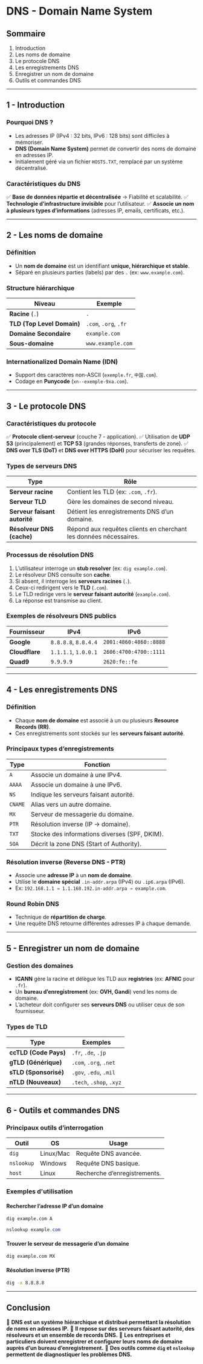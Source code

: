 # DNS - Domain Name System

## **Sommaire**

1. Introduction
2. Les noms de domaine
3. Le protocole DNS
4. Les enregistrements DNS
5. Enregistrer un nom de domaine
6. Outils et commandes DNS

---

## **1 - Introduction**

### **Pourquoi DNS ?**

- Les adresses IP (IPv4 : 32 bits, IPv6 : 128 bits) sont difficiles à mémoriser.
- **DNS (Domain Name System)** permet de convertir des noms de domaine en adresses IP.
- Initialement géré via un fichier `HOSTS.TXT`, remplacé par un système décentralisé.

### **Caractéristiques du DNS**

✅ **Base de données répartie et décentralisée** → Fiabilité et scalabilité.
✅ **Technologie d’infrastructure invisible** pour l’utilisateur.
✅ **Associe un nom à plusieurs types d’informations** (adresses IP, emails, certificats, etc.).

---

## **2 - Les noms de domaine**

### **Définition**

- Un **nom de domaine** est un identifiant **unique, hiérarchique et stable**.
- Séparé en plusieurs parties (labels) par des `.` (ex: `www.example.com`).

### **Structure hiérarchique**

| Niveau                     | Exemple               |
| -------------------------- | --------------------- |
| **Racine** (`.`)           | `.`                   |
| **TLD (Top Level Domain)** | `.com`, `.org`, `.fr` |
| **Domaine Secondaire**     | `example.com`         |
| **Sous-domaine**           | `www.example.com`     |

### **Internationalized Domain Name (IDN)**

- Support des caractères non-ASCII (`exemple.fr`, `中国.com`).
- Codage en **Punycode** (`xn--exemple-9xa.com`).

---

## **3 - Le protocole DNS**

### **Caractéristiques du protocole**

✅ **Protocole client-serveur** (couche 7 - application).
✅ Utilisation de **UDP 53** (principalement) et **TCP 53** (grandes réponses, transferts de zone).
✅ **DNS over TLS (DoT)** et **DNS over HTTPS (DoH)** pour sécuriser les requêtes.

### **Types de serveurs DNS**

| Type                         | Rôle                                                              |
| ---------------------------- | ----------------------------------------------------------------- |
| **Serveur racine**           | Contient les TLD (ex: `.com`, `.fr`).                             |
| **Serveur TLD**              | Gère les domaines de second niveau.                               |
| **Serveur faisant autorité** | Détient les enregistrements DNS d’un domaine.                     |
| **Résolveur DNS (cache)**    | Répond aux requêtes clients en cherchant les données nécessaires. |

### **Processus de résolution DNS**

1. L’utilisateur interroge un **stub resolver** (ex: `dig example.com`).
2. Le résolveur DNS consulte son **cache**.
3. Si absent, il interroge les **serveurs racines** (`.`).
4. Ceux-ci redirigent vers le **TLD** (`.com`).
5. Le TLD redirige vers le **serveur faisant autorité** (`example.com`).
6. La réponse est transmise au client.

### **Exemples de résolveurs DNS publics**

| Fournisseur    | IPv4                 | IPv6                   |
| -------------- | -------------------- | ---------------------- |
| **Google**     | `8.8.8.8`, `8.8.4.4` | `2001:4860:4860::8888` |
| **Cloudflare** | `1.1.1.1`, `1.0.0.1` | `2606:4700:4700::1111` |
| **Quad9**      | `9.9.9.9`            | `2620:fe::fe`          |

---

## **4 - Les enregistrements DNS**

### **Définition**

- Chaque **nom de domaine** est associé à un ou plusieurs **Resource Records (RR)**.
- Ces enregistrements sont stockés sur les **serveurs faisant autorité**.

### **Principaux types d’enregistrements**

| Type    | Fonction                                      |
| ------- | --------------------------------------------- |
| `A`     | Associe un domaine à une IPv4.                |
| `AAAA`  | Associe un domaine à une IPv6.                |
| `NS`    | Indique les serveurs faisant autorité.        |
| `CNAME` | Alias vers un autre domaine.                  |
| `MX`    | Serveur de messagerie du domaine.             |
| `PTR`   | Résolution inverse (IP → domaine).            |
| `TXT`   | Stocke des informations diverses (SPF, DKIM). |
| `SOA`   | Décrit la zone DNS (Start of Authority).      |

### **Résolution inverse (Reverse DNS - PTR)**

- Associe une **adresse IP** à un **nom de domaine**.
- Utilise le **domaine spécial** `.in-addr.arpa` (IPv4) ou `.ip6.arpa` (IPv6).
- Ex: `192.168.1.1 → 1.1.168.192.in-addr.arpa → example.com`.

### **Round Robin DNS**

- Technique de **répartition de charge**.
- Une requête DNS retourne différentes adresses IP à chaque demande.

---

## **5 - Enregistrer un nom de domaine**

### **Gestion des domaines**

- **ICANN** gère la racine et délègue les TLD aux **registries** (ex: **AFNIC** pour `.fr`).
- Un **bureau d’enregistrement** (ex: **OVH, Gandi**) vend les noms de domaine.
- L’acheteur doit configurer ses **serveurs DNS** ou utiliser ceux de son fournisseur.

### **Types de TLD**

| Type                  | Exemples                 |
| --------------------- | ------------------------ |
| **ccTLD (Code Pays)** | `.fr`, `.de`, `.jp`      |
| **gTLD (Générique)**  | `.com`, `.org`, `.net`   |
| **sTLD (Sponsorisé)** | `.gov`, `.edu`, `.mil`   |
| **nTLD (Nouveaux)**   | `.tech`, `.shop`, `.xyz` |

---

## **6 - Outils et commandes DNS**

### **Principaux outils d’interrogation**

| Outil      | OS        | Usage                        |
| ---------- | --------- | ---------------------------- |
| `dig`      | Linux/Mac | Requête DNS avancée.         |
| `nslookup` | Windows   | Requête DNS basique.         |
| `host`     | Linux     | Recherche d’enregistrements. |

### **Exemples d'utilisation**

#### **Rechercher l’adresse IP d’un domaine**

```bash
dig example.com A
```

```powershell
nslookup example.com
```

#### **Trouver le serveur de messagerie d’un domaine**

```bash
dig example.com MX
```

#### **Résolution inverse (PTR)**

```bash
dig -x 8.8.8.8
```

---

## **Conclusion**

📌 **DNS est un système hiérarchique et distribué permettant la résolution de noms en adresses IP.**
📌 **Il repose sur des serveurs faisant autorité, des résolveurs et un ensemble de records DNS.**
📌 **Les entreprises et particuliers doivent enregistrer et configurer leurs noms de domaine auprès d’un bureau d’enregistrement.**
📌 **Des outils comme ****`dig`**** et ****`nslookup`**** permettent de diagnostiquer les problèmes DNS.**



